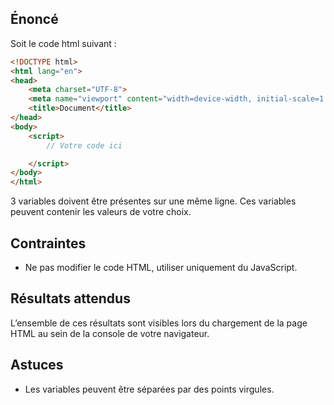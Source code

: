 ## Énoncé

Soit le code html suivant : 

```html
<!DOCTYPE html>
<html lang="en">
<head>
    <meta charset="UTF-8">
    <meta name="viewport" content="width=device-width, initial-scale=1.0">
    <title>Document</title>
</head>
<body>
    <script>
        // Votre code ici

    </script>
</body>
</html>
```

3 variables doivent être présentes sur une même ligne. Ces variables peuvent contenir les valeurs de votre choix.

## Contraintes

- Ne pas modifier le code HTML, utiliser uniquement du JavaScript.

## Résultats attendus

L’ensemble de ces résultats sont visibles lors du chargement de la page HTML au sein de la console de votre navigateur.

## Astuces

- Les variables peuvent être séparées par des points virgules.